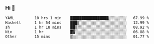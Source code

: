 ### Hi 👋

<!--START_SECTION:waka-->

```txt
YAML         10 hrs 1 min    █████████████████░░░░░░░░   67.99 %
Haskell      1 hr 54 mins    ███▒░░░░░░░░░░░░░░░░░░░░░   12.99 %
sh           1 hr 18 mins    ██▒░░░░░░░░░░░░░░░░░░░░░░   08.92 %
Nix          1 hr            █▓░░░░░░░░░░░░░░░░░░░░░░░   06.88 %
Other        15 mins         ▒░░░░░░░░░░░░░░░░░░░░░░░░   01.77 %
```

<!--END_SECTION:waka-->
